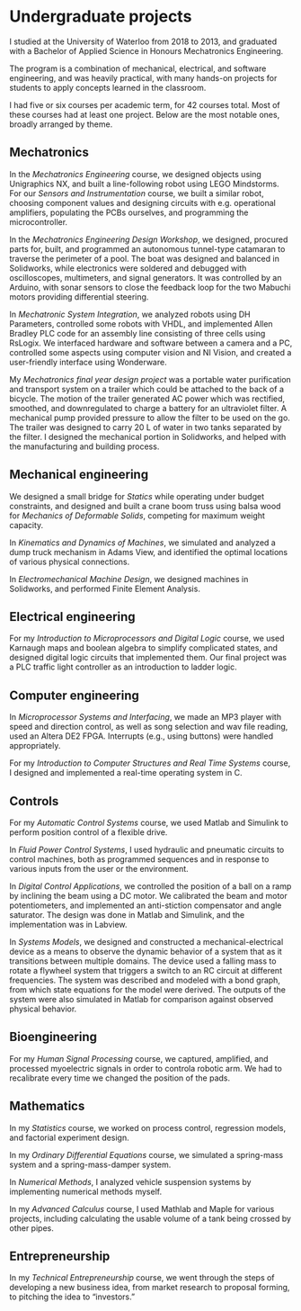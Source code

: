 # Undergraduate projects
I studied at the University of Waterloo from 2018 to 2013,
and graduated with a Bachelor of Applied Science in Honours Mechatronics Engineering.

The program is a combination of mechanical, electrical, and software engineering,
and was heavily practical, with many hands-on projects for students to apply concepts learned in the classroom.

I had five or six courses per academic term, for 42 courses total. Most of these courses had at least one project.
Below are the most notable ones, broadly arranged by theme.

## Mechatronics
In the _Mechatronics Engineering_ course, we designed objects using Unigraphics NX, and built a line-following robot using LEGO Mindstorms.
For our _Sensors and Instrumentation_ course, we built a similar robot,
choosing component values and designing circuits with e.g. operational amplifiers, populating the PCBs ourselves, and programming the microcontroller.

In the _Mechatronics Engineering Design Workshop_, we designed, procured parts for, built, and programmed
an autonomous tunnel-type catamaran to traverse the perimeter of a pool.
The boat was designed and balanced in Solidworks,
while electronics were soldered and debugged with oscilloscopes, multimeters, and signal generators.
It was controlled by an Arduino, with sonar sensors to close the feedback loop for the two Mabuchi motors providing differential steering.

In _Mechatronic System Integration_, we analyzed robots using DH Parameters, controlled some robots with VHDL,
and implemented Allen Bradley PLC code for an assembly line consisting of three cells using RsLogix.
We interfaced hardware and software between a camera and a PC,
controlled some aspects using computer vision and NI Vision, and created a user-friendly interface using Wonderware.

My _Mechatronics final year design project_ was a portable water purification and transport system on a trailer which could be attached to the back of a bicycle.
The motion of the trailer generated AC power which was rectified, smoothed, and downregulated to charge a battery for an ultraviolet filter.
A mechanical pump provided pressure to allow the filter to be used on the go.
The trailer was designed to carry 20 L of water in two tanks separated by the filter.
I designed the mechanical portion in Solidworks, and helped with the manufacturing and building process.


## Mechanical engineering
We designed a small bridge for _Statics_ while operating under budget constraints,
and designed and built a crane boom truss using balsa wood for _Mechanics of Deformable Solids_, competing for maximum weight capacity.

In _Kinematics and Dynamics of Machines_, we simulated and analyzed a dump truck mechanism in Adams View,
and identified the optimal locations of various physical connections.

In _Electromechanical Machine Design_, we designed machines in Solidworks, and performed Finite Element Analysis.

## Electrical engineering
For my _Introduction to Microprocessors and Digital Logic_ course, we used Karnaugh maps and boolean algebra to simplify complicated states,
and designed digital logic circuits that implemented them.
Our final project was a PLC traffic light controller as an introduction to ladder logic.

## Computer engineering
In _Microprocessor Systems and Interfacing_, we made an MP3 player with speed and direction control,
as well as song selection and wav file reading, used an Altera DE2 FPGA.
Interrupts (e.g., using buttons) were handled appropriately.

For my _Introduction to Computer Structures and Real Time Systems_ course,
I designed and implemented a real-time operating system in C.

## Controls
For my _Automatic Control Systems_ course, we used Matlab and Simulink to perform position control of a flexible drive.

In _Fluid Power Control Systems_, I used hydraulic and pneumatic circuits to control machines,
both as programmed sequences and in response to various inputs from the user or the environment.

In _Digital Control Applications_, we controlled the position of a ball on a ramp by inclining the beam using a DC motor.
We calibrated the beam and motor potentiometers, and implemented an anti-stiction compensator and angle saturator.
The design was done in Matlab and Simulink, and the implementation was in Labview.

In _Systems Models_, we designed and constructed a mechanical-electrical device
as a means to observe the dynamic behavior of a system that as it transitions between multiple domains.
The device used a falling mass to rotate a flywheel system that triggers a switch to an RC circuit at different frequencies.
The system was described and modeled with a bond graph, from which state equations for the model were derived.
The outputs of the system were also simulated in Matlab for comparison against observed physical behavior.

## Bioengineering
For my _Human Signal Processing_ course, we captured, amplified, and processed myoelectric signals in order to controla robotic arm.
We had to recalibrate every time we changed the position of the pads.

## Mathematics
In my _Statistics_ course, we worked on process control, regression models, and factorial experiment design.

In my _Ordinary Differential Equations_ course, we simulated a spring-mass system and a spring-mass-damper system.

In _Numerical Methods_, I analyzed vehicle suspension systems by implementing numerical methods myself.

In my _Advanced Calculus_ course, I used Mathlab and Maple for various projects,
including calculating the usable volume of a tank being crossed by other pipes.

## Entrepreneurship
In my _Technical Entrepreneurship_ course, we went through the steps of developing a new business idea,
from market research to proposal forming, to pitching the idea to “investors.”
